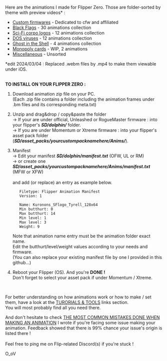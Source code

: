 Here are the animations I made for Flipper Zero. Those are folder-sorted by theme with preview videos* :

- [Custom firmwares](https://github.com/Kuronons/FZ_graphics/tree/main/Animations/Custom_Firmwares) - Dedicated to cfw and affiliated
- [Black Flags](https://github.com/Kuronons/FZ_graphics/tree/main/Animations/Black_Flags_Collection) - 30 animations collection
- [Sci-Fi corpo logos](https://github.com/Kuronons/FZ_graphics/tree/main/Animations/SF_Corporations_Logos) - 12 animations collection
- [DOS viruses](https://github.com/Kuronons/FZ_graphics/tree/main/Animations/Virus) - 12 animations collection
- [Ghost in the Shell](https://github.com/Kuronons/FZ_graphics/tree/main/Animations/GITS) - 4 animations collection
- [Monopoly cards](https://github.com/Kuronons/FZ_graphics/tree/main/Animations/Monopoly_Cards) - WIP, 2 animations
- [Miscellaneous](https://github.com/Kuronons/FZ_graphics/tree/main/Animations/Miscellaneous) - Unsorted

*edit 2024/03/04 : Replaced .webm files by .mp4 to make them viewable under iOS.<BR>

<BR>**TO INSTALL ON YOUR FLIPPER ZERO :**

1. Download animation zip file on your PC.<BR>
   (Each .zip file contains a folder including the animation frames under .bm files and its corresponding meta.txt)

2. Unzip and drag&drop / copy&paste the folder<BR>
-> If your are under official, Unleashed or RogueMaster firmware : into your flipper's ***SD/dolphin/*** folder.<BR>
-> If you are under Momentum or Xtreme firmware : into your flipper's asset pack folder (***SD/asset_packs/yourcustompacknamehere/Anims/***).
    
3. Manifest<BR>
-> Edit your manifest ***SD/dolphin/manifest.txt*** (OFW, UL or RM)<BR>
-> or create one ***SD/asset_packs/yourcustompacknamehere/Anims/manifest.txt*** (MFW or XFW)<BR><BR>
and add (or replace) an entry as example below.

          Filetype: Flipper Animation Manifest
          Version: 1

          Name: Kuronons_SFlogo_Tyrell_128x64
          Min butthurt: 0
          Max butthurt: 14
          Min level: 1
          Max level: 3
          Weight: 9
   Note that animation name entry must be the animation folder exact name.<BR>
   Edit the butthurt/level/weight values according to your needs and firmware.<BR>
   (You can also replace your existing manifest file by one I provided in this github...)
   
5. Reboot your Flipper (OS). And you're **DONE !**<BR>
Don't forget to select your asset pack if under Momentum / Xtreme.

<BR>

For better understanding on how animations work or how to make / set them, have a look at the [TURORIALS & TOOLS](https://github.com/Kuronons/FZ_graphics#links-of-interest--flipper-graphics---tutorials--other-hints) links section.<BR>
You will most probably find all you need there.

And don't hesitate to check [THE MOST COMMON MISTAKES DONE WHEN MAKING AN ANIMATION](https://github.com/Kuronons/FZ_graphics/blob/main/Animations/Common_mistakes.md) I wrote if you're facing some issue making your animation. Feedback showed that there is 99% chance your issue's origin is listed there !<BR><BR>
Feel free to ping me on Flip-related Discord(s) if you're stuck !<BR>

O_oV
